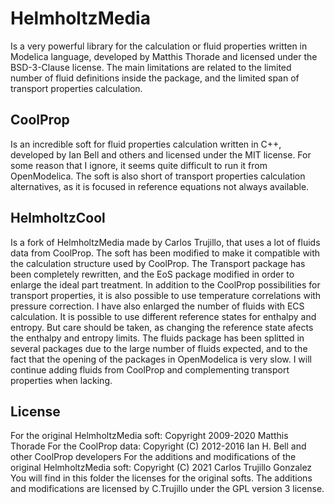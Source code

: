 # HelmholtzMedia
Is a very powerful library for the calculation or fluid properties written in Modelica language, developed by Matthis Thorade and licensed under the BSD-3-Clause license.
The main limitations are related to the limited number of fluid definitions inside the package, and the limited span of transport properties calculation. 

## CoolProp
Is an incredible soft for fluid properties calculation written in C++, developed by Ian Bell and others and licensed under the MIT license.
For some reason that I ignore, it seems quite difficult to run it from OpenModelica.
The soft is also short of transport properties calculation alternatives, as it is focused in reference equations not always available.  

## HelmholtzCool
Is a fork of HelmholtzMedia made by Carlos Trujillo, that uses a lot of fluids data from CoolProp.
The soft has been modified to make it compatible with the calculation structure used by CoolProp.
The Transport package has been completely rewritten, and the EoS package modified in order to enlarge the ideal part treatment.
In addition to the CoolProp possibilities for transport properties, it is also possible to use temperature correlations with pressure correction.
I have also enlarged the number of fluids with ECS calculation. 
It is possible to use different reference states for enthalpy and entropy. But care should be taken, as changing the reference state afects the enthalpy and entropy limits.
The fluids package has been splitted in several packages due to the large number of fluids expected, and to the fact that the opening of the packages in OpenModelica is very slow.
I will continue adding fluids from CoolProp and complementing transport properties when lacking.
 
## License
For the original HelmholtzMedia soft: Copyright  2009-2020 Matthis Thorade
For the CoolProp data: Copyright (C) 2012-2016 Ian H. Bell and other CoolProp developers
For the additions and modifications of the original HelmholtzMedia soft: Copyright (C) 2021 Carlos Trujillo Gonzalez
You will find in this folder the licenses for the original softs.
The additions and modifications are licensed by C.Trujillo under the GPL version 3 license.



